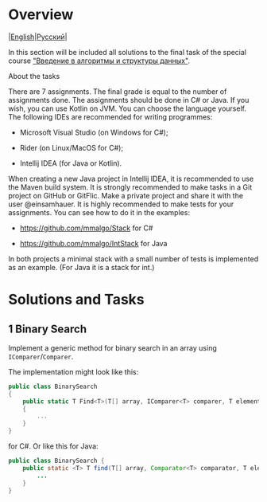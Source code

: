 # Overview

|[English](https://github.com/sirenexcelsior/SpecialCourse/blob/main/Introduction%20to%20algorithms%20and%20data%20structures/READMEEN.md)|[Русский](https://github.com/sirenexcelsior/SpecialCourse/blob/main/Introduction%20to%20algorithms%20and%20data%20structures/README.md)|

In this section will be included all solutions to the final task of the special course ["Введение в алгоритмы и структуры данных"](https://scs.math.msu.ru/node/3762).

About the tasks

There are 7 assignments. The final grade is equal to the number of assignments done.
The assignments should be done in C# or Java. If you wish, you can use Kotlin on JVM. You can choose the language yourself. The following IDEs are recommended for writing programmes:

- Microsoft Visual Studio (on Windows for C#); 

- Rider (on Linux/MacOS for C#);

- Intellij IDEA (for Java or Kotlin).

When creating a new Java project in Intellij IDEA, it is recommended to use the Maven build system.
It is strongly recommended to make tasks in a Git project on GitHub or GitFlic. Make a private project and share it with the user @einsamhauer.
It is highly recommended to make tests for your assignments. You can see how to do it in the examples:

- https://github.com/mmalgo/Stack for C#

- https://github.com/mmalgo/IntStack for Java

In both projects a minimal stack with a small number of tests is implemented as an example. (For Java it is a stack for int.)

# Solutions and Tasks

## 1 Binary Search

Implement a generic method for binary search in an array using `IComparer`/`Comparer`.

The implementation might look like this:

```csharp
public class BinarySearch
{
    public static T Find<T>(T[] array, IComparer<T> comparer, T element)
    {
        ...
    }
}
```
for C#. Or like this for Java:
```java
public class BinarySearch {
    public static <T> T find(T[] array, Comparator<T> comparator, T element) {
        ...
    }
}
```
